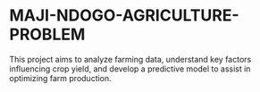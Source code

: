 # MAJI-NDOGO-AGRICULTURE-PROBLEM
This project aims to analyze farming data, understand key factors influencing crop yield, and develop a predictive model to assist in optimizing farm production.
